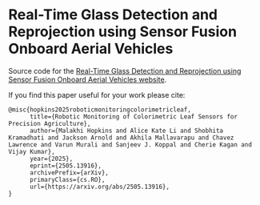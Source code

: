 # Real-Time Glass Detection and Reprojection using Sensor Fusion Onboard Aerial Vehicles

Source code for the [Real-Time Glass Detection and Reprojection using Sensor Fusion Onboard Aerial Vehicles website](https://mhopki.github.io/GDR-SF/).

If you find this paper useful for your work please cite:
```
@misc{hopkins2025roboticmonitoringcolorimetricleaf,
      title={Robotic Monitoring of Colorimetric Leaf Sensors for Precision Agriculture}, 
      author={Malakhi Hopkins and Alice Kate Li and Shobhita Kramadhati and Jackson Arnold and Akhila Mallavarapu and Chavez Lawrence and Varun Murali and Sanjeev J. Koppal and Cherie Kagan and Vijay Kumar},
      year={2025},
      eprint={2505.13916},
      archivePrefix={arXiv},
      primaryClass={cs.RO},
      url={https://arxiv.org/abs/2505.13916}, 
}
```
